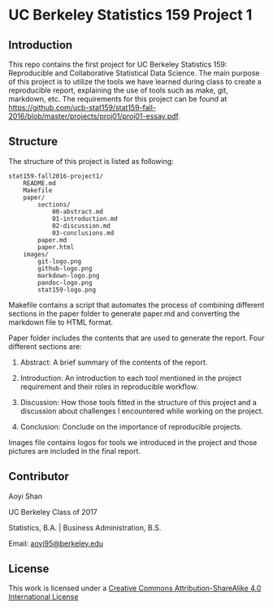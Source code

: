 # UC Berkeley Statistics 159 Project 1


## Introduction
This repo contains the first project for UC Berkeley Statistics 159: Reproducible and Collaborative Statistical Data Science. The main purpose of this project is to utilize the tools we have learned during class to create a reproducible report, explaining the use of tools such as make, git, markdown, etc. The requirements for this project can be found at https://github.com/ucb-stat159/stat159-fall-2016/blob/master/projects/proj01/proj01-essay.pdf.

## Structure
The structure of this project is listed as following:

```
stat159-fall2016-project1/
    README.md
    Makefile
    paper/
        sections/
            00-abstract.md
            01-introduction.md
            02-discussion.md
            03-conclusions.md
        paper.md
        paper.html
    images/
        git-logo.png
        github-logo.png
        markdown-logo.png
        pandoc-logo.png
        stat159-logo.png
```
        
Makefile contains a script that automates the process of combining different sections in the paper folder to generate paper.md and converting the markdown file to HTML format. 

Paper folder includes the contents that are used to generate the report. Four different sections are:

1. Abstract: A brief summary of the contents of the report. 

2. Introduction: An introduction to each tool mentioned in the project requirement and their roles in reproducible workflow.

3. Discussion: How those tools fitted in the structure of this project and a discussion about challenges I encountered while working on the project.

4. Conclusion: Conclude on the importance of reproducible projects. 

Images file contains logos for tools we introduced in the project and those pictures are included in the final report.

## Contributor

Aoyi Shan

UC Berkeley Class of 2017

Statistics, B.A. | Business Administration, B.S.

Email: aoyi95@berkeley.edu

## License

This work is licensed under a [Creative Commons Attribution-ShareAlike 4.0 International License](http://creativecommons.org/licenses/by-sa/4.0/)